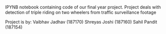 IPYNB notebook containing code of our final year project. Project deals with detection of triple riding on two wheelers from traffic surveillance footage

Project is by:
Vaibhav Jadhav (187170)
Shreyas Joshi (187160)
Sahil Pandit (187154)
